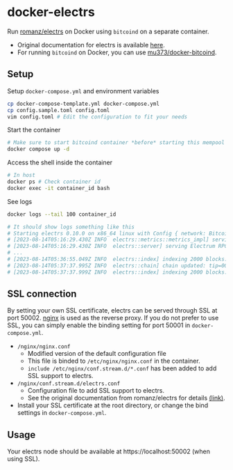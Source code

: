 # docker-electrs

Run [romanz/electrs](https://github.com/romanz/electrs) on Docker using `bitcoind` on a separate container.
- Original documentation for electrs is available [here](https://github.com/romanz/electrs/blob/a1460ec4a90e45c863c29f66932dd91a0aea9f6f/doc/install.md).
- For running `bitcoind` on Docker, you can use [mu373/docker-bitcoind](https://github.com/mu373/docker-bitcoind).

## Setup
Setup `docker-compose.yml` and environment variables
```sh
cp docker-compose-template.yml docker-compose.yml
cp config.sample.toml config.toml
vim config.toml # Edit the configuration to fit your needs
```

Start the container
```sh
# Make sure to start bitcoind container *before* starting this mempool container
docker compose up -d
```

Access the shell inside the container
```sh
# In host
docker ps # Check container id
docker exec -it container_id bash
```

See logs
```sh
docker logs --tail 100 container_id

# It should show logs something like this
# Starting electrs 0.10.0 on x86_64 linux with Config { network: Bitcoin, db_path: "/electrs/data/bitcoin", daemon_dir: "/data/.bitcoin", daemon_auth: UserPass("root", "<sensitive>"), daemon_rpc_addr: 192.168.128.2:8332, daemon_p2p_addr: 192.168.128.2:8333, electrum_rpc_addr: 127.0.0.1:50001, monitoring_addr: 127.0.0.1:4224, wait_duration: 10s, jsonrpc_timeout: 15s, index_batch_size: 10, index_lookup_limit: None, reindex_last_blocks: 0, auto_reindex: true, ignore_mempool: false, sync_once: false, skip_block_download_wait: false, disable_electrum_rpc: false, server_banner: "Welcome to electrs 0.10.0 (Electrum Rust Server)!", signet_magic: e3cdb3a1, args: [] }
# [2023-08-14T05:16:29.430Z INFO  electrs::metrics::metrics_impl] serving Prometheus metrics on 127.0.0.1:4224
# [2023-08-14T05:16:29.430Z INFO  electrs::server] serving Electrum RPC on 127.0.0.1:50001
# ...
# [2023-08-14T05:36:55.049Z INFO  electrs::index] indexing 2000 blocks: [589681..591680]
# [2023-08-14T05:37:37.995Z INFO  electrs::chain] chain updated: tip=0000000000000000001eba1320x7f2312b, height=591680
# [2023-08-14T05:37:37.999Z INFO  electrs::index] indexing 2000 blocks: [591681..593680]
```


## SSL connection
By setting your own SSL certificate, electrs can be served through SSL at port 50002. [nginx](https://hub.docker.com/_/nginx) is used as the reverse proxy. If you do not prefer to use SSL, you can simply enable the binding setting for port 50001 in `docker-compose.yml`.

- `/nginx/nginx.conf`
    - Modified version of the default configuration file
    - This file is binded to `/etc/nginx/nginx.conf` in the container.
    - `include /etc/nginx/conf.stream.d/*.conf` has been added to add SSL support to electrs.
- `/nginx/conf.stream.d/electrs.conf`
    - Configuration file to add SSL support to electrs.
    - See the original documentation from romanz/electrs for details [(link)](https://github.com/romanz/electrs/blob/a1460ec4a90e45c863c29f66932dd91a0aea9f6f/doc/config.md#ssl-connection).
- Install your SSL certificate at the root directory, or change the bind settings in `docker-compose.yml`.

## Usage
Your electrs node should be available at https://localhost:50002 (when using SSL).